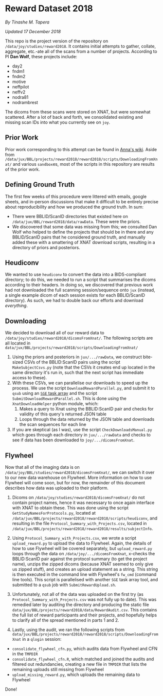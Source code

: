 # Reward Dataset 2018

*By Tinashe M. Tapera*

*Updated 17 December 2018*

This repo is the project version of the repository on `/data/joy/studies/reward2018`. It contains initial attempts to gather, collate, aggregate, etc.-ate all of the scans from a number of projects. According to PI **Dan Wolf**, these projects include:

* day2
* fndm1
* fndm2
* motive
* neffpilot
* neffv2
* nodra81
* nodrambrest

The dicoms from these scans were stored on XNAT, but were somewhat scattered. After a lot of back and forth, we consolidated existing and missing scan IDs into what you currently see on `joy`.

## Prior Work

Prior work corresponding to this attempt can be found in <a href="https://github.com/PennBBL/reward2018/wiki/Reward-File-Management-&-Heudiconv">Anna's wiki</a>. Aside from `/data/jux/BBL/projects/reward2018/reward2018/scripts/DownloadingFromXnat/` and various `sandbox`es, most of the scripts in this repository are results of the prior work.

## Defining Ground Truth

The first few weeks of this procedure were littered with emails, google sheets, and in-person discussions that make it difficult to be entirely precise about reproducibility and how we produced the ground truth. In sum:

* There were BBLID/ScanID directories that existed here on `/data/jux/BBL/reward2018/data/rawData`. These were the priors.
* We discovered that some data was missing from this; we consulted Dan Wolf who helped to define the projects that should be in there and any BBLID/ScanID pairs that he considered ground truth, and manually added these with a smattering of XNAT download scripts, resulting in a directory of priors and posteriors.

## Heudiconv

We wanted to use `heudiconv` to convert the data into a BIDS-compliant directory; to do this, we needed to run a script that summarises the dicoms according to their headers. In doing so, we discovered that previous work had not downloaded the full scanning session/sequence onto `jux` (instead, a single example dicom of each session exists for each BBLID/ScanID directory). As such, we had to double back our efforts and download *everything*.

## Downloading

We decided to download all of our reward data to `/data/joy/studies/reward2018/dicomsFromXnat/`. The following scripts are all located in `data/jux/BBL/projects/reward2018/scripts/DownloadingFromXnat/`

1. Using the priors and posteriors in `jux/.../rawData`, we construct bite-sized CSVs of the BBLID:ScanID pairs using the script `MakeSubjectCsvs.py` (note that the CSVs it creates end up located in the same directory it's run in, such that the next script has immediate access to these).
2. With these CSVs, we can parallelise our downloads to speed up the process. We use the script `DownloadRewardParallel.py`, and submit it to `qsub` using an <a href="http://wiki.gridengine.info/wiki/index.php/Simple-Job-Array-Howto">`SGE` task array</a> and the script `SubmitDownloadRewardParallel.sh`. This is done using the `XnatDownloadHelper` python module, which:
    1. Makes a query to Xnat using the BBLID:ScanID pair and checks for validity of this query's returned JSON table
    2. Loops through the data returned by the JSON table and downloads the scan sequences for each line
3. If you are skeptical (as I was), use the script `CheckDownloadsManual.py` which goes through each directory in `jux/.../rawData` and checks to see if data has been downloaded to `joy/.../dicomsFromXnat`.

## Flywheel

Now that all of the imaging data is on `/data/joy/BBL/studies/reward2018/dicomsFromXnat/`, we can switch it over to our new data warehouse on Flywheel. More information on how to use Flywheel will come soon, but for now, the remainder of this document describes how data was uploaded to their platform.

1. Dicoms on `/data/joy/studies/reward2018/dicomsFromXnat/` do not contain project names, hence it was necessary to once again interface with XNAT to obtain these. This was done using the script `GetStudyNamesForProtocols.py`, located at `/data/jux/BBL/projects/reward2018/reward2018/scripts/heudiconv`, and resulting in the file `Protocol_Summary_with_Projects.csv`, located in `/data/jux/BBL/projects/reward2018/reward2018/results/subjectInfo`.

2. Using `Protocol_Summary_with_Projects.csv`, we wrote a script `upload_reward.py` to upload the data to Flywheel. Again, the details of how to use Flywheel will be covered separately, but `upload_reward.py` loops through the data on `/data/joy/.../dicomsFromXnat`, x-checks the BBLID:ScanID pair against the protocol summary (to get the project name), unzips the zipped dicoms (because XNAT seemed to only give us zipped stuff), and creates an upload statement as a string. This string is then executed in the command line with Flywheel's `fw_cmd` (command line tools). This script is parallelised with another `SGE` task array tool, and submitted to a `qsub` job with `SubmitRewardUpload.sh`.

3. Unfortunately, not all of the data was uploaded on the first try (as `Protocol_Summary_with_Projects.csv` was not fully up to date). This was remedied later by auditing the directory and producing the static file `data/jux/BBL/projects/reward2018/data/RewardAudit.csv`. This contains the full list of reward participants and their projects, and hopefully helps to clarify all of the spread mentioned in parts 1 and 2.

4. Lastly, using the audit, we ran the following scripts from `data/jux/BBL/projects/reward2018/reward2018/scripts/DownloadingFromXnat` in a `qlogin` session:
* `consolidate_flywheel_cfn.py`, which audits data from Flywheel and CFN in the `TMPDIR`
* `consolidate_flywheel_cfn.R`, which matched and joined the audits and filtered out redundancies, creating a new file in `TMPDIR` that lists the remaining uploads still missing from Flywheel
* `upload_missing_reward.py`, which uploads the remaining data to Flywheel

Done!
